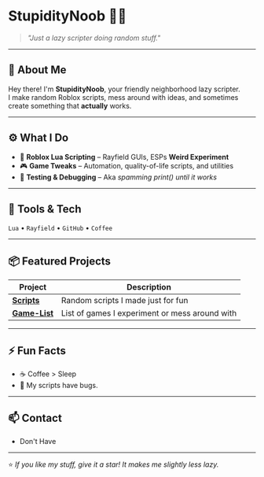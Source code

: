 # StupidityNoob 🧠🤏

> *"Just a lazy scripter doing random stuff."*

---

## 👋 About Me
Hey there! I'm **StupidityNoob**, your friendly neighborhood lazy scripter.  
I make random Roblox scripts, mess around with ideas, and sometimes create something that **actually**
works.

---

## ⚙️ What I Do
- 🧩 **Roblox Lua Scripting** – Rayfield GUIs, ESPs **Weird Experiment**
- 🎮 **Game Tweaks** – Automation, quality-of-life scripts, and utilities  
- 🧠 **Testing & Debugging** – Aka *spamming print() until it works*

---

## 🧰 Tools & Tech
`Lua` • `Rayfield` • `GitHub` • `Coffee`

---

## 📦 Featured Projects
| Project | Description |
|----------|--------------|
| [**Scripts**](https://github.com/StupidityNoob/Scripts) | Random scripts I made just for fun |
| [**Game-List**](https://github.com/StupidityNoob/Game-List) | List of games I experiment or mess around with |

---

## ⚡ Fun Facts
- ☕ Coffee > Sleep  
- 🐞 My scripts have bugs.

---

## 📫 Contact
- Don't Have

---

⭐ *If you like my stuff, give it a star! It makes me slightly less lazy.*

<!--
**StupidityNoob/StupidityNoob** is a ✨ _special_ ✨ repository because its `README.md` (this file) appears on your GitHub profile.

Here are some ideas to get you started:

- 🔭 I’m currently working on ...
- 🌱 I’m currently learning ...
- 👯 I’m looking to collaborate on ...
- 🤔 I’m looking for help with ...
- 💬 Ask me about ...
- 📫 How to reach me: ...
- 😄 Pronouns: ...
- ⚡ Fun fact: ...
-->
